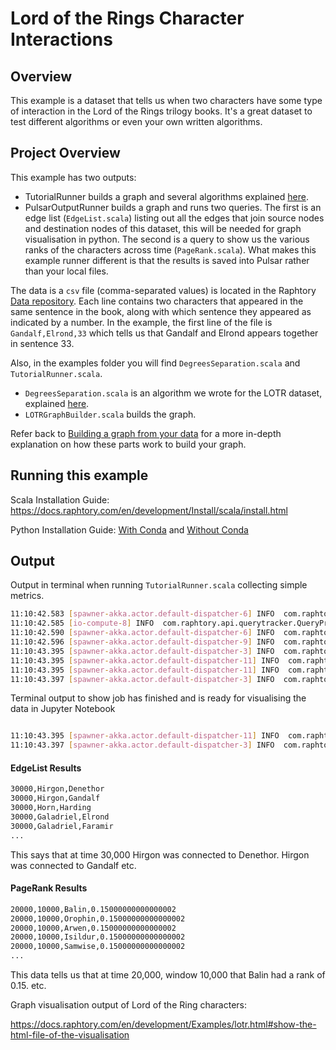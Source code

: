 # Lord of the Rings Character Interactions

## Overview
This example is a dataset that tells us when two characters have some type of interaction in the Lord of the Rings trilogy books. It's a great dataset to test different algorithms or even your own written algorithms.

## Project Overview

This example has two outputs:
* TutorialRunner builds a graph and several algorithms explained [here](https://docs.raphtory.com/en/development/Examples/lotr.html). 
* PulsarOutputRunner builds a graph and runs two queries. The first is an edge list (`EdgeList.scala`) listing out all the edges that join source nodes and destination nodes of this dataset, this will be needed for graph visualisation in python. The second is a query to show us the various ranks of the characters across time (`PageRank.scala`). What makes this example runner different is that the results is saved into Pulsar rather than your local files. 

The data is a `csv` file (comma-separated values) is located in the Raphtory [Data repository](https://github.com/Raphtory/Data). 
Each line contains two characters that appeared in the same sentence in the 
book, along with which sentence they appeared as indicated by a number. 
In the example, the first line of the file is `Gandalf,Elrond,33` which tells
us that Gandalf and Elrond appears together in sentence 33.

Also, in the examples folder you will find `DegreesSeparation.scala` and `TutorialRunner.scala`.

* `DegreesSeparation.scala` is an algorithm we wrote for the LOTR dataset, explained [here](https://docs.raphtory.com/en/development/Analysis/LOTR_six_degrees.html).
* `LOTRGraphBuilder.scala` builds the graph.

Refer back to [Building a graph from your data](https://raphtory.readthedocs.io/en/development/Ingestion/sprouter.html#) for a more in-depth explanation on how these parts work to build your graph.

## Running this example

Scala Installation Guide: https://docs.raphtory.com/en/development/Install/scala/install.html

Python Installation Guide: [With Conda](https://docs.raphtory.com/en/development/Install/python/install_conda.html) and [Without Conda](https://docs.raphtory.com/en/development/Install/python/install_no_conda.html)

## Output

Output in terminal when running `TutorialRunner.scala` collecting simple metrics.
```bash
11:10:42.583 [spawner-akka.actor.default-dispatcher-6] INFO  com.raphtory.internals.components.querymanager.QueryManager - Source '0' is unblocking analysis for Graph 'violent_rose_mastodon' with 7947 messages sent.
11:10:42.585 [io-compute-8] INFO  com.raphtory.api.querytracker.QueryProgressTracker - Job 722153918_5338049307951797618: Starting query progress tracker.
11:10:42.590 [spawner-akka.actor.default-dispatcher-6] INFO  com.raphtory.internals.components.querymanager.QueryManager - Query '722153918_5338049307951797618' received, your job ID is '722153918_5338049307951797618'.
11:10:42.596 [spawner-akka.actor.default-dispatcher-9] INFO  com.raphtory.internals.components.partition.QueryExecutor - 722153918_5338049307951797618_0: Starting QueryExecutor.
11:10:43.395 [spawner-akka.actor.default-dispatcher-3] INFO  com.raphtory.internals.components.querymanager.QueryHandler - Job '722153918_5338049307951797618': Perspective at Time '32674' took 790 ms to run.
11:10:43.395 [spawner-akka.actor.default-dispatcher-11] INFO  com.raphtory.api.querytracker.QueryProgressTracker - Job '722153918_5338049307951797618': Perspective '32674' finished in 810 ms.
11:10:43.395 [spawner-akka.actor.default-dispatcher-11] INFO  com.raphtory.api.querytracker.QueryProgressTracker - Job 722153918_5338049307951797618: Running query, processed 1 perspectives.
11:10:43.397 [spawner-akka.actor.default-dispatcher-3] INFO  com.raphtory.api.querytracker.QueryProgressTracker - Job 722153918_5338049307951797618: Query completed with 1 perspectives and finished in 812 ms.
```

Terminal output to show job has finished and is ready for visualising the data in Jupyter Notebook
```bash

11:10:43.395 [spawner-akka.actor.default-dispatcher-11] INFO  com.raphtory.api.querytracker.QueryProgressTracker - Job 722153918_5338049307951797618: Running query, processed 1 perspectives.
11:10:43.397 [spawner-akka.actor.default-dispatcher-3] INFO  com.raphtory.api.querytracker.QueryProgressTracker - Job 722153918_5338049307951797618: Query completed with 1 perspectives and finished in 812 ms.
```

#### EdgeList Results
```bash
30000,Hirgon,Denethor
30000,Hirgon,Gandalf
30000,Horn,Harding
30000,Galadriel,Elrond
30000,Galadriel,Faramir
...
```

This says that at time 30,000 Hirgon was connected to Denethor. 
Hirgon was connected to Gandalf etc. 

#### PageRank Results
```bash
20000,10000,Balin,0.15000000000000002
20000,10000,Orophin,0.15000000000000002
20000,10000,Arwen,0.15000000000000002
20000,10000,Isildur,0.15000000000000002
20000,10000,Samwise,0.15000000000000002
...
```

This data tells us that at time 20,000, window 10,000 that Balin had a rank of 0.15. 
etc. 

Graph visualisation output of Lord of the Ring characters:

https://docs.raphtory.com/en/development/Examples/lotr.html#show-the-html-file-of-the-visualisation
